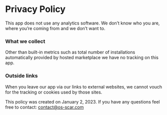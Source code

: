 # Privacy Policy
This app does not use any analytics software. We don’t know who you are, where you’re coming from and we don’t want to.

### What we collect
Other than built-in metrics such as total number of installations automatically provided by hosted marketplace we have no tracking on this app.

### Outside links
When you leave our app via our links to external websites, we cannot vouch for the tracking or cookies used by those sites.

This policy was created on January 2, 2023. If you have any questions feel free to contact: contact@os-scar.com
